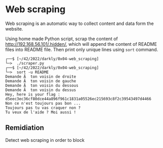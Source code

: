 # Web scraping
Web scraping is an automatic way to collect content and data form the website.

Using home made Python script, scrap the content of http://192.168.56.101/.hidden/, which will append the content of README files into README file. Then print only unique lines using `sort` command.

```shell
┌──$ [~/42/2022/darkly/0x04-web_scraping]
└─>  ./scraper.py
┌──$ [~/42/2022/darkly/0x04-web_scraping]
└─>  sort -u README
Demande Ã  ton voisin de droite  
Demande Ã  ton voisin de gauche  
Demande Ã  ton voisin du dessous 
Demande Ã  ton voisin du dessus  
Hey, here is your flag : d5eec3ec36cf80dce44a896f961c1831a05526ec215693c8f2c39543497d4466
Non ce n'est toujours pas bon ...
Toujours pas tu vas craquer non ?
Tu veux de l'aide ? Moi aussi ! 
```
## Remidiation
Detect web scraping in order to block
